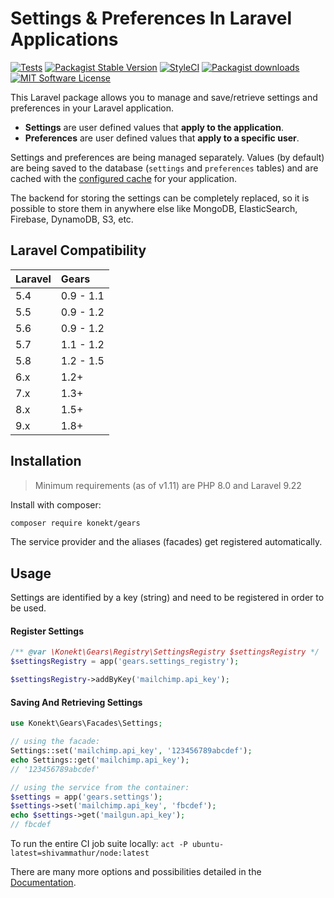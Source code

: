 # Settings & Preferences In Laravel Applications

[![Tests](https://img.shields.io/github/workflow/status/artkonekt/gears/tests/master?style=flat-square)](https://github.com/artkonekt/gears/actions?query=workflow%3Atests)
[![Packagist Stable Version](https://img.shields.io/packagist/v/konekt/gears.svg?style=flat-square&label=stable)](https://packagist.org/packages/konekt/gears)
[![StyleCI](https://styleci.io/repos/125667334/shield?branch=master)](https://styleci.io/repos/125667334)
[![Packagist downloads](https://img.shields.io/packagist/dt/konekt/gears.svg?style=flat-square)](https://packagist.org/packages/konekt/gears)
[![MIT Software License](https://img.shields.io/badge/license-MIT-blue.svg?style=flat-square)](LICENSE)

This Laravel package allows you to manage and save/retrieve settings and preferences in your Laravel application.

- **Settings** are user defined values that **apply to the application**.
- **Preferences** are user defined values that **apply to a specific user**.

Settings and preferences are being managed separately. Values (by default) are being saved to the
database (`settings` and `preferences` tables) and are cached with the
[configured cache](https://laravel.com/docs/8.x/cache) for your application.

The backend for storing the settings can be completely replaced, so it is possible to store them in
anywhere else like MongoDB, ElasticSearch, Firebase, DynamoDB, S3, etc.

## Laravel Compatibility

| Laravel | Gears     |
|:--------|:----------|
| 5.4     | 0.9 - 1.1 |
| 5.5     | 0.9 - 1.2 |
| 5.6     | 0.9 - 1.2 |
| 5.7     | 1.1 - 1.2 |
| 5.8     | 1.2 - 1.5 |
| 6.x     | 1.2+      |
| 7.x     | 1.3+      |
| 8.x     | 1.5+      |
| 9.x     | 1.8+      |


## Installation

> Minimum requirements (as of v1.11) are PHP 8.0 and Laravel 9.22

Install with composer:

```bash
composer require konekt/gears
```

The service provider and the aliases (facades) get registered automatically.

## Usage

Settings are identified by a key (string) and need to be registered in order to be used.

#### Register Settings

```php
/** @var \Konekt\Gears\Registry\SettingsRegistry $settingsRegistry */
$settingsRegistry = app('gears.settings_registry');

$settingsRegistry->addByKey('mailchimp.api_key');
```
#### Saving And Retrieving Settings

```php
use Konekt\Gears\Facades\Settings;

// using the facade:
Settings::set('mailchimp.api_key', '123456789abcdef');
echo Settings::get('mailchimp.api_key');
// '123456789abcdef'

// using the service from the container:
$settings = app('gears.settings');
$settings->set('mailchimp.api_key', 'fbcdef');
echo $settings->get('mailgun.api_key');
// fbcdef
```

To run the entire CI job suite locally: `act -P ubuntu-latest=shivammathur/node:latest`

There are many more options and possibilities detailed in the
[Documentation](https://konekt.dev/gears).

